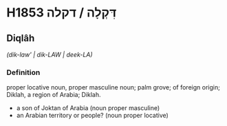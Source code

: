 # H1853 דִּקְלָה / דקלה

## Diqlâh

_(dik-law' | dik-LAW | deek-LA)_

### Definition

proper locative noun, proper masculine noun; palm grove; of foreign origin; Diklah, a region of Arabia; Diklah.

- a son of Joktan of Arabia (noun proper masculine)
- an Arabian territory or people? (noun proper locative)
